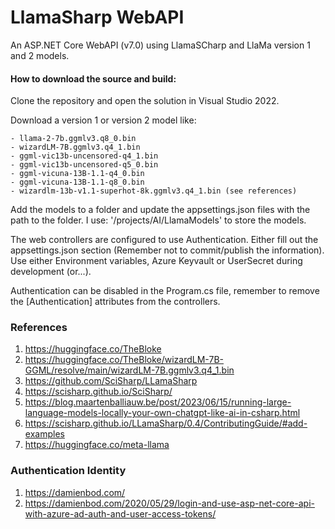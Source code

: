 # LlamaSharp WebAPI
An ASP.NET Core WebAPI (v7.0) using LlamaSCharp and LlaMa version 1 and 2 models.


#### How to download the source and build:
Clone the repository and open the solution in Visual Studio 2022.

Download a version 1 or version 2 model like: 
```
- llama-2-7b.ggmlv3.q8_0.bin
- wizardLM-7B.ggmlv3.q4_1.bin
- ggml-vic13b-uncensored-q4_1.bin
- ggml-vic13b-uncensored-q5_0.bin
- ggml-vicuna-13B-1.1-q4_0.bin
- ggml-vicuna-13B-1.1-q8_0.bin
- wizardlm-13b-v1.1-superhot-8k.ggmlv3.q4_1.bin (see references)
```

Add the models to a folder and update the appsettings.json files with the path to the folder.
I use: '/projects/AI/LlamaModels' to store the models.

The web controllers are configured to use Authentication. 
Either fill out the appsettings.json section (Remember not to commit/publish the information).
Use either Environment variables, Azure Keyvault or UserSecret during development (or...).

Authentication can be disabled in the Program.cs file, remember to remove the [Authentication] attributes from the controllers.


### References
1. https://huggingface.co/TheBloke
2. https://huggingface.co/TheBloke/wizardLM-7B-GGML/resolve/main/wizardLM-7B.ggmlv3.q4_1.bin
3. https://github.com/SciSharp/LLamaSharp
4. https://scisharp.github.io/SciSharp/
5. https://blog.maartenballiauw.be/post/2023/06/15/running-large-language-models-locally-your-own-chatgpt-like-ai-in-csharp.html
6. https://scisharp.github.io/LLamaSharp/0.4/ContributingGuide/#add-examples
7. https://huggingface.co/meta-llama


### Authentication Identity
1. https://damienbod.com/
2. https://damienbod.com/2020/05/29/login-and-use-asp-net-core-api-with-azure-ad-auth-and-user-access-tokens/
